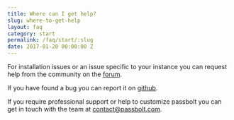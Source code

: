 ```yaml
---
title: Where can I get help? 
slug: where-to-get-help
layout: faq
category: start
permalink: /faq/start/:slug
date: 2017-01-20 00:00:00 Z
---
```

For installation issues or an issue specific to your instance
you can request help from the community on the [forum](https://community.passbolt.com).

If you have found a bug you can report it on [github](https://github.com/passbolt).

If you require professional support or help to customize passbolt you can get in touch with 
 the team at [contact@passbolt.com](mailto:contact@passbolt.com).
